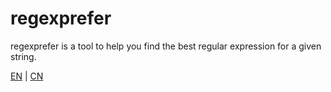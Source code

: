 # regexprefer

regexprefer is a tool to help you find the best regular expression for a given string.

[EN](README.md) |
[CN](README_CN.md)
